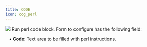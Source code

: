 ```yaml
---
title: CODE
icon: cog_perl
---
```


<img src="/static/images/icons/cog_perl.png" /> Run perl code block. Form to configure has the following field: <br />

&nbsp; &nbsp;• **Code**: Text area to be filled with perl instructions.

